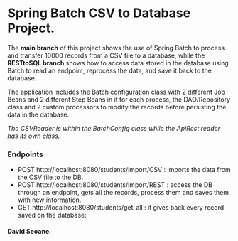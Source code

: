 # Spring Batch CSV to Database Project.

The **main branch** of this project shows the use of Spring Batch to 
process and transfer 10000 records from a CSV file to a database, 
while the **RESTtoSQL branch** shows how to access data stored in the database 
using Batch to read an endpoint, reprocess the data, and save it back to 
the database.

The application includes the Batch configuration class with 2 different Job Beans and 2 different Step Beans in it for each process, 
the DAO/Repository class and 2 custom processors to modify the 
records before persisting the data in the database.

_The CSVReader is within the BatchConfig class while the ApiRest reader has its own class._

### Endpoints

- POST http://localhost:8080/students/import/CSV : imports the data from the CSV file to the DB.
- POST http://localhost:8080/students/import/REST : access the DB through an endpoint, gets all the records, process them and saves them with new information.
- GET http://localhost:8080/students/get_all : it gives back every record saved on the database:

#### David Seoane.
